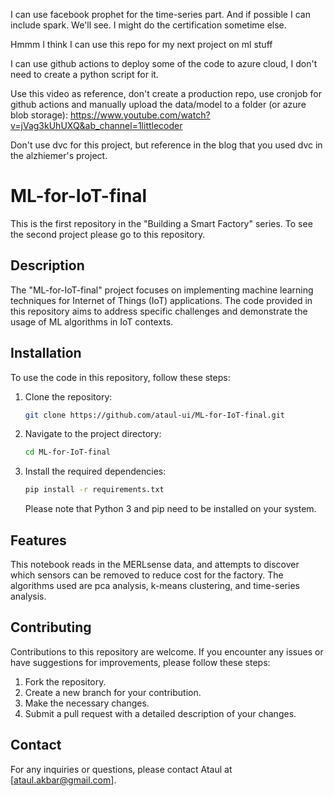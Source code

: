 


I can use facebook prophet for the time-series part. And if possible I can include spark. We'll see. I might do the certification sometime else.

Hmmm I think I can use this repo for my next project on ml stuff

I can use github actions to deploy some of the code to azure cloud, I don't
need to create a python script for it.

Use this video as reference, don't create a production repo, use cronjob for github actions and manually upload the data/model to a folder (or azure blob storage):
https://www.youtube.com/watch?v=jVag3kUhUXQ&ab_channel=1littlecoder 

Don't use dvc for this project, but reference in the blog that you used dvc in the alzhiemer's project.

# ML-for-IoT-final

This is the first repository in the "Building a Smart Factory" series.
To see the second project please go to this repository.

## Description

The "ML-for-IoT-final" project focuses on implementing machine learning techniques for Internet of Things (IoT) applications. The code provided in this repository aims to address specific challenges and demonstrate the usage of ML algorithms in IoT contexts.

## Installation

To use the code in this repository, follow these steps:

1. Clone the repository:

   ```bash
   git clone https://github.com/ataul-ui/ML-for-IoT-final.git
   ```

2. Navigate to the project directory:

   ```bash
   cd ML-for-IoT-final
   ```

3. Install the required dependencies:

   ```bash
   pip install -r requirements.txt
   ```

   Please note that Python 3 and pip need to be installed on your system.


## Features

This notebook reads in the MERLsense data, and attempts to discover which sensors can be removed to reduce cost for the factory. 
The algorithms used are pca analysis, k-means clustering, and time-series analysis.

## Contributing

Contributions to this repository are welcome. If you encounter any issues or have suggestions for improvements, please follow these steps:

1. Fork the repository.
2. Create a new branch for your contribution.
3. Make the necessary changes.
4. Submit a pull request with a detailed description of your changes.


## Contact

For any inquiries or questions, please contact Ataul at [ataul.akbar@gmail.com].
